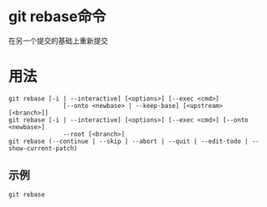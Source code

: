 # git rebase命令
在另一个提交的基础上重新提交
# 用法
```
git rebase [-i | --interactive] [<options>] [--exec <cmd>]
               [--onto <newbase> | --keep-base] [<upstream> [<branch>]]
git rebase [-i | --interactive] [<options>] [--exec <cmd>] [--onto <newbase>]
               --root [<branch>]
git rebase (--continue | --skip | --abort | --quit | --edit-todo | --show-current-patch)
```

## 示例
```shell
git rebase
```
